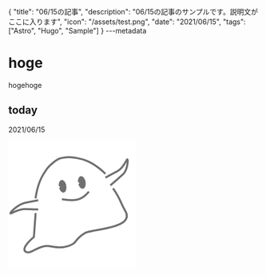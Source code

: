 {
  "title": "06/15の記事",
  "description": "06/15の記事のサンプルです。説明文がここに入ります",
  "icon": "/assets/test.png",
  "date": "2021/06/15",
  "tags": ["Astro", "Hugo", "Sample"]
}
---metadata

# hoge
hogehoge

## today
2021/06/15

![img](/assets/test.png)